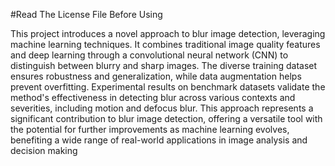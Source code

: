 #Read The License File Before Using

This project introduces a novel approach to blur 
image detection, leveraging machine learning techniques. It 
combines traditional image quality features and deep learning 
through a convolutional neural network (CNN) to distinguish 
between blurry and sharp images. The diverse training dataset 
ensures robustness and generalization, while data augmentation 
helps prevent overfitting. Experimental results on benchmark 
datasets validate the method's effectiveness in detecting blur across 
various contexts and severities, including motion and defocus blur. 
This approach represents a significant contribution to blur image 
detection, offering a versatile tool with the potential for further 
improvements as machine learning evolves, benefiting a wide 
range of real-world applications in image analysis and decision making
